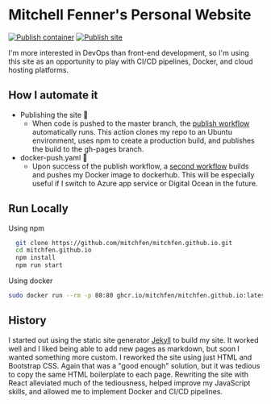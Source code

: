 # Mitchell Fenner's Personal Website

[![Publish container](https://github.com/mitchfen/mitchfen.github.io/actions/workflows/publishContainer.yml/badge.svg)](https://github.com/mitchfen/mitchfen.github.io/actions/workflows/publishContainer.yml)
[![Publish site](https://github.com/mitchfen/mitchfen.github.io/actions/workflows/publishSite.yaml/badge.svg)](https://github.com/mitchfen/mitchfen.github.io/actions/workflows/publishSite.yaml)

I'm more interested in DevOps than front-end development, so I'm using this site as an opportunity to play with CI/CD pipelines, Docker, and cloud hosting platforms.

## How I automate it

- Publishing the site 🚀
  - When code is pushed to the master branch, the [publish workflow](https://github.com/mitchfen/mitchfen.github.io/actions/workflows/publish.yaml) automatically runs. This action clones my repo to an Ubuntu environment, uses npm to create a production build, and publishes the build to the gh-pages branch.
- docker-push.yaml 🐳
  - Upon success of the publish workflow, a [second workflow](https://github.com/mitchfen/mitchfen.github.io/actions/workflows/docker-push.yml) builds and pushes my Docker image to dockerhub. This will be especially useful if I switch to Azure app service or Digital Ocean in the future.

## Run Locally

Using npm

```bash
  git clone https://github.com/mitchfen/mitchfen.github.io.git
  cd mitchfen.github.io
  npm install
  npm run start
```

Using docker

```bash
sudo docker run --rm -p 80:80 ghcr.io/mitchfen/mitchfen.github.io:latest
```

## History

I started out using the static site generator [Jekyll](https://github.com/jekyll/jekyll) to build my site.
It worked well and I liked being able to add new pages as markdown, but soon I wanted something more custom.
I reworked the site using just HTML and Bootstrap CSS.
Again that was a "good enough" solution, but it was tedious to copy the same HTML boilerplate to each page.
Rewriting the site with React alleviated much of the tediousness, helped improve my JavaScript skills, and allowed me to implement Docker and CI/CD pipelines.
